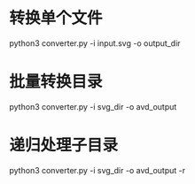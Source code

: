 # 转换单个文件
python3 converter.py -i input.svg -o output_dir

# 批量转换目录
python3 converter.py -i svg_dir -o avd_output

# 递归处理子目录
python3 converter.py -i svg_dir -o avd_output -r